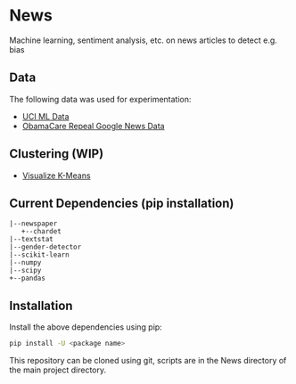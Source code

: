 # News
Machine learning, sentiment analysis, etc. on news articles to detect e.g. bias

## Data
The following data was used for experimentation:
* [UCI ML Data](https://www.kaggle.com/uciml/news-aggregator-dataset)
* [ObamaCare Repeal Google News Data](https://drive.google.com/file/d/0BzMcXc-5dHEyZVpUSnFHcGRSRm8/view?usp=sharing)

## Clustering (WIP)
* [Visualize K-Means](http://stanford.edu/class/ee103/visualizations/kmeans/kmeans.html)

## Current Dependencies (pip installation)
```
|--newspaper
   +--chardet
|--textstat
|--gender-detector
|--scikit-learn
|--numpy
|--scipy
+--pandas
```

## Installation
Install the above dependencies using pip:
```bash
pip install -U <package name>
```
This repository can be cloned using git, scripts are in the News directory of the main project directory.
